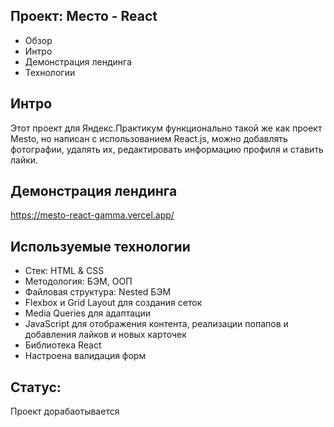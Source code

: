 ## Проект: Место - React
* Обзор
* Интро
* Демонстрация лендинга
* Технологии
## Интро
 Этот проект для Яндекс.Практикум функционально такой же как проект Mesto, но написан с использованием React.js, можно добавлять фотографии, удалять их, редактировать информацию профиля и ставить лайки.

## Демонстрация лендинга
https://mesto-react-gamma.vercel.app/

## Используемые технологии
* Стек: HTML & CSS
* Методология: БЭМ, ООП
* Файловая структура: Nested БЭМ
* Flexbox и Grid Layout для создания сеток
* Media Queries для адаптации
* JavaScript для отображения контента, реализации попапов и добавления лайков и новых карточек
* Библиотека React
* Настроена валидация форм

## Статус:
Проект дорабаотывается
